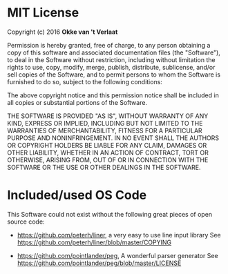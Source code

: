 # MIT License

Copyright (c) 2016 **Okke van 't Verlaat**

Permission is hereby granted, free of charge, to any person obtaining a copy
of this software and associated documentation files (the "Software"), to deal
in the Software without restriction, including without limitation the rights
to use, copy, modify, merge, publish, distribute, sublicense, and/or sell
copies of the Software, and to permit persons to whom the Software is
furnished to do so, subject to the following conditions:

The above copyright notice and this permission notice shall be included in all
copies or substantial portions of the Software.

THE SOFTWARE IS PROVIDED "AS IS", WITHOUT WARRANTY OF ANY KIND, EXPRESS OR
IMPLIED, INCLUDING BUT NOT LIMITED TO THE WARRANTIES OF MERCHANTABILITY,
FITNESS FOR A PARTICULAR PURPOSE AND NONINFRINGEMENT. IN NO EVENT SHALL THE
AUTHORS OR COPYRIGHT HOLDERS BE LIABLE FOR ANY CLAIM, DAMAGES OR OTHER
LIABILITY, WHETHER IN AN ACTION OF CONTRACT, TORT OR OTHERWISE, ARISING FROM,
OUT OF OR IN CONNECTION WITH THE SOFTWARE OR THE USE OR OTHER DEALINGS IN THE
SOFTWARE.

# Included/used OS Code

This Software could not exist without the following great pieces of open source code:

* https://github.com/peterh/liner, a very easy to use line input library 
See https://github.com/peterh/liner/blob/master/COPYING

* https://github.com/pointlander/peg, A wonderful parser generator
See https://github.com/pointlander/peg/blob/master/LICENSE

